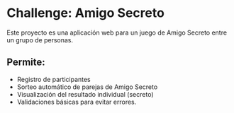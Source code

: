 # Challenge: Amigo Secreto
Este proyecto es una aplicación web para un juego de Amigo Secreto entre un grupo de personas. 
## Permite:
- Registro de participantes
- Sorteo automático de parejas de Amigo Secreto
- Visualización del resultado individual (secreto)
- Validaciones básicas para evitar errores.
  
